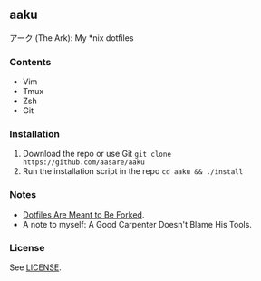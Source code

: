 aaku
---

アーク (The Ark): My *nix dotfiles

### Contents

- Vim
- Tmux
- Zsh
- Git

### Installation

1. Download the repo or use Git `git clone https://github.com/aasare/aaku`
2. Run the installation script in the repo `cd aaku && ./install`

### Notes

- [Dotfiles Are Meant to Be Forked](http://zachholman.com/2010/08/dotfiles-are-meant-to-be-forked/).
- A note to myself: A Good Carpenter Doesn't Blame His Tools.

### License

See [LICENSE](https://github.com/aasare/aaku/blob/master/LICENSE).
